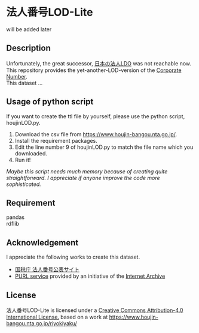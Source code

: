 # 法人番号LOD-Lite

will be added later 

## Description

Unfortunately, the great successor, [日本の法人LDO](http://idea.linkdata.org/idea/idea1s1417i) was not reachable now. This repository provides the yet-another-LOD-version of the [Corporate Number](https://www.houjin-bangou.nta.go.jp/).  
This dataset ...

## Usage of python script

If you want to create the ttl file by yourself, please use the python script, houjinLOD.py.
1. Download the csv file from https://www.houjin-bangou.nta.go.jp/.  
2. Install the requirement packages.
3. Edit the line number 9 of houjinLOD.py to match the file name which you downloaded.
4. Run it!

*Maybe this script needs much memory because of creating quite straightforward. I appreciate if anyone improve the code more sophisticated.*

## Requirement
pandas  
rdflib  

## Acknowledgement
I appreciate the following works to create this dataset.

- [国税庁 法人番号公表サイト](https://www.houjin-bangou.nta.go.jp/)
- [PURL service](https://purl.archive.org/) provided by an initiative of the [Internet Archive](http://archive.org/)

## License 
法人番号LOD-Lite is licensed under a [Creative Commons Attribution-4.0 International License.](https://creativecommons.org/licenses/by/4.0/) based on a work at https://www.houjin-bangou.nta.go.jp/riyokiyaku/
